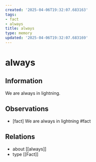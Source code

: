 ```yaml
---
created: '2025-04-06T19:32:07.683163'
tags:
- fact
- always
title: always
type: memory
updated: '2025-04-06T19:32:07.683169'
---
```


# always

## Information

We are always in lightning.

## Observations

- [fact] We are always in lightning #fact

## Relations

- about [[always]]
- type [[Fact]]
